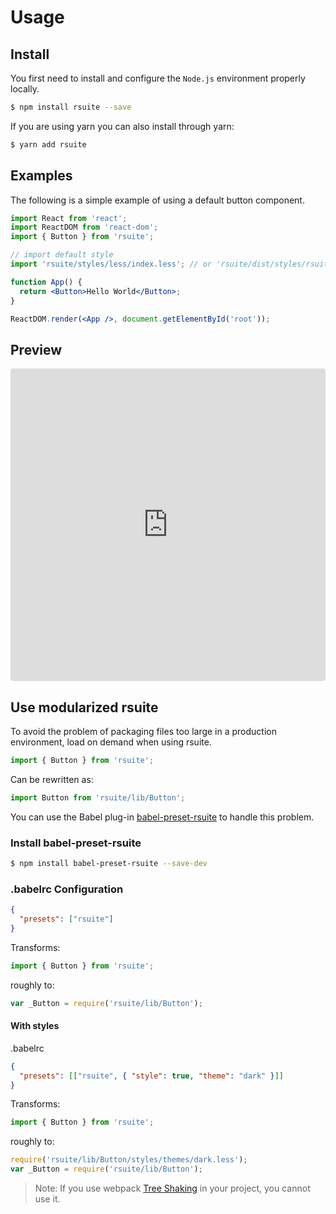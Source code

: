# Usage

## Install

You first need to install and configure the `Node.js` environment properly locally.

```bash
$ npm install rsuite --save
```

If you are using yarn you can also install through yarn:

```bash
$ yarn add rsuite
```

## Examples

The following is a simple example of using a default button component.

```jsx
import React from 'react';
import ReactDOM from 'react-dom';
import { Button } from 'rsuite';

// import default style
import 'rsuite/styles/less/index.less'; // or 'rsuite/dist/styles/rsuite.min.css'

function App() {
  return <Button>Hello World</Button>;
}

ReactDOM.render(<App />, document.getElementById('root'));
```

## Preview

<iframe src="https://codesandbox.io/embed/k9v972q3lr" style="width:100%; height:500px; border:0; border-radius: 4px; overflow:hidden;" sandbox="allow-modals allow-forms allow-popups allow-scripts allow-same-origin"></iframe>

## Use modularized rsuite

To avoid the problem of packaging files too large in a production environment, load on demand when using rsuite.

```js
import { Button } from 'rsuite';
```

Can be rewritten as:

```js
import Button from 'rsuite/lib/Button';
```

You can use the Babel plug-in [babel-preset-rsuite](https://github.com/rsuite/babel-preset-rsuite) to handle this problem.

### Install babel-preset-rsuite

```bash
$ npm install babel-preset-rsuite --save-dev
```

### .babelrc Configuration

```json
{
  "presets": ["rsuite"]
}
```

Transforms:

```js
import { Button } from 'rsuite';
```

roughly to:

```js
var _Button = require('rsuite/lib/Button');
```

#### With styles

.babelrc

```json
{
  "presets": [["rsuite", { "style": true, "theme": "dark" }]]
}
```

Transforms:

```js
import { Button } from 'rsuite';
```

roughly to:

```js
require('rsuite/lib/Button/styles/themes/dark.less');
var _Button = require('rsuite/lib/Button');
```

> Note: If you use webpack [Tree Shaking](https://webpack.js.org/guides/tree-shaking/) in your project, you cannot use it.
